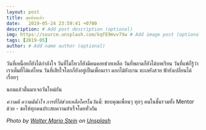 ```yaml
---
layout: post
title: สุดท้ายแล้ว
date:   2019-05-24 23:59:41 +0700
description: # Add post description (optional)
img: https://source.unsplash.com/kqfE9mvv7Xw # Add image post (optional)
tags: [2019-05]
author: # Add name author (optional)
---
```

วันที่เหนื่อยก็ยังได้กำลังใจ วันที่ไม่ไหวก็ยังมีคนคอยช่วยเหลือ วันที่พลาดก็ยังได้บทเรียน วันที่แพ้ก็รู้ว่าเราเต็มที่ได้แค่ไหน วันที่เสียใจโลกก็ยังอยู่เป็นเพื่อนเรา ดอกไม้ยังบาน ทะเลยังสวย ฟ้ายังเปลี่ยนได้เรื่อยๆ

นอนแล้วตื่นมาเจอวันใหม่กัน <i class="fa fa-child" style="color:plum"></i>

*ความดี ความมีน้ำใจ การที่ได้ช่วยเหลือใครในวันนี้*:
ขอบคุณเพื่อนๆ ทุกๆ คนในชั้นรวมทั้ง Mentor ด้วย - ขอให้ทุกคนประสบความสำเร็จโดยทั่วกัน

*Photo by [Walter Mario Stein](https://unsplash.com/@walste) on [Unsplash](https://unsplash.com)*
